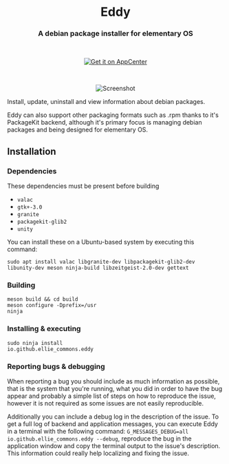 <div>
  <h1 align="center">Eddy</h1>
  <h3 align="center">A debian package installer for elementary OS</h3>
</div>

<br/>

<p align="center">
  <a href="https://appcenter.elementary.io/io.github.ellie_commons.eddy">
    <img src="https://appcenter.elementary.io/badge.svg" alt="Get it on AppCenter">
  </a>
</p>

<br/>

<p align="center">
    <img src="Screenshot_1.png" alt="Screenshot">
</p>

Install, update, uninstall and view information about debian packages.

Eddy can also support other packaging formats such as .rpm thanks to it's PackageKit backend, although it's primary focus is managing debian packages and being designed for elementary OS.

## Installation

### Dependencies
These dependencies must be present before building
 - `valac`
 - `gtk+-3.0`
 - `granite`
 - `packagekit-glib2`
 - `unity`

 You can install these on a Ubuntu-based system by executing this command:

 `sudo apt install valac libgranite-dev libpackagekit-glib2-dev libunity-dev meson ninja-build libzeitgeist-2.0-dev gettext`

### Building
```
meson build && cd build
meson configure -Dprefix=/usr
ninja
```

### Installing & executing
```
sudo ninja install
io.github.ellie_commons.eddy
```

### Reporting bugs & debugging
When reporting a bug you should include as much information as possible, that is the system that you're running, what you did in order to have the bug appear and probably a simple list of steps on how to reproduce the issue, however it is not required as some issues are not easily reproducible.

Additionally you can include a debug log in the description of the issue. To get a full log of backend and application messages, you can execute Eddy in a terminal with the following command:
`G_MESSAGES_DEBUG=all io.github.ellie_commons.eddy --debug`, reproduce the bug in the application window and copy the terminal output to the issue's description.
This information could really help localizing and fixing the issue.
